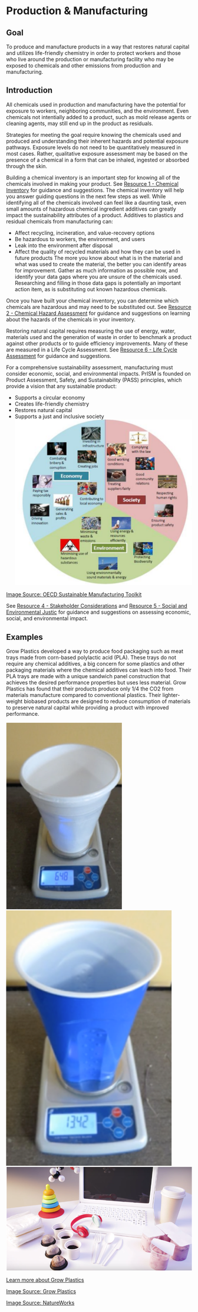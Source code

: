 # Production & Manufacturing

## Goal

To produce and manufacture products in a way that restores natural capital and utilizes life-friendly chemistry in order to protect workers and those who live around the production or manufacturing facility who may be exposed to chemicals and other emissions from production and manufacturing.

## Introduction

All chemicals used in production and manufacturing have the potential for exposure to workers, neighboring communities, and the environment. Even chemicals not intentially added to a product, such as mold release agents or cleaning agents,  may still end up in the product as residuals.

Strategies for meeting the goal require knowing the chemicals used and produced and understanding their inherent hazards and potential exposure pathways. Exposure levels do not need to be quantitatively measured in most cases. Rather, qualitative exposure assessment may be based on the presence of a chemical in a form that can be inhaled, ingested or absorbed through the skin.

Building a chemical inventory is an important step for knowing all of the chemicals involved in making your product. See [Resource 1 - Chemical Inventory](https://github.com/NorthwestGreenChemistry/PrISM/blob/develop/app/content/resource1-chemical-inventory.md) for guidance and suggestions. The chemical inventory will help you answer guiding questions in the next few steps as well. While identifying all of the chemicals involved can feel like a daunting task, even small amounts of hazardous chemical ingredient additives can greatly impact the sustainability attributes of a product. Additives to plastics and residual chemicals from manufacturing can:
* Affect recycling, incineration, and value-recovery options
* Be hazardous to workers, the environment, and users
* Leak into the environment after disposal
* Affect the quality of recycled materials and how they can be used in future products
The more you know about what is in the material and what was used to create the material, the better you can identify areas for improvement. Gather as much information as possible now, and identify your data gaps where you are unsure of the chemicals used. Researching and filling in those data gaps is potentially an important action item, as is substituting out known hazardous chemicals. 

Once you have built your chemical inventory, you can determine which chemicals are hazardous and may need to be substituted out. See [Resource 2 - Chemical Hazard Assessment](https://github.com/NorthwestGreenChemistry/PrISM/blob/develop/app/content/resource2-chemical-hazard-assessment.md) for guidance and suggestions on learning about the hazards of the chemicals in your inventory.

Restoring natural capital requires measuring the use of energy, water, materials used and the generation of waste in order to benchmark a product against other products or to guide efficiency improvements. Many of these are measured in a Life Cycle Assessment. See [Resource 6 - Life Cycle Assessment](https://github.com/NorthwestGreenChemistry/PrISM/blob/develop/app/content/resource6-life-cycle-assessment.md) for guidance and suggestions.

For a comprehensive sustainability assessment, manufacturing must consider economic, social, and environmental impacts. PrISM is founded on Product Assessment, Safety, and Sustainability (PASS) principles, which provide a vision that any sustainable product:
* Supports a circular economy
* Creates life-friendly chemistry
* Restores natural capital
* Supports a just and inclusive society
![](https://raw.githubusercontent.com/NorthwestGreenChemistry/PrISM/develop/app/assets/3-production/economy-society-environment.png)

[Image Source: OECD Sustainable Manufacturing Toolkit](https://www.oecd.org/innovation/green/toolkit/aboutsustainablemanufacturingandthetoolkit.htm)

See [Resource 4 - Stakeholder Considerations](https://github.com/NorthwestGreenChemistry/PrISM/blob/develop/app/content/resource4-stakeholder-considerations-and-social-impacts.md#stakeholder-assessment) and [Resource 5 - Social and Environmental Justic](https://github.com/NorthwestGreenChemistry/PrISM/blob/develop/app/content/resource5-social-and-env-justice.md) for guidance and suggestions on assessing economic, social, and environmental impact.

## Examples

Grow Plastics developed a way to produce food packaging such as meat trays made from corn-based polylactic acid (PLA). These trays do not require any chemical additives, a big concern for some plastics and other packaging materials where the chemical additives can leach into food. Their PLA trays are made with a unique sandwich panel construction that achieves the desired performance properties but uses less material. Grow Plastics has found that their products produce only 1/4 the CO2 from materials manufacture compared to conventional plastics. Their lighter-weight biobased products are designed to reduce consumption of materials to preserve natural capital while providing a product with improved performance.

![](https://raw.githubusercontent.com/NorthwestGreenChemistry/PrISM/develop/app/assets/3-production/styrofoam-cup.png)
![](https://raw.githubusercontent.com/NorthwestGreenChemistry/PrISM/develop/app/assets/3-production/blue-plastic-cup.png)
![](https://raw.githubusercontent.com/NorthwestGreenChemistry/PrISM/develop/app/assets/3-production/natureworks-laptop.png)

[Learn more about Grow Plastics](http://growplastics.com/)

[Image Source: Grow Plastics](http://growplastics.com/technology.html)

[Image Source: NatureWorks](https://www.natureworksllc.com/What-is-Ingeo/How-Ingeo-is-Made)
